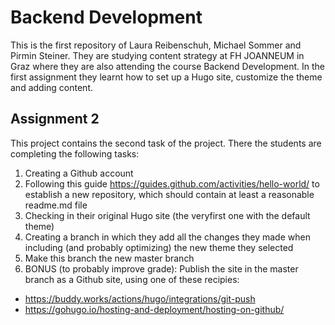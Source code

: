 # Backend Development
This is the first repository of Laura Reibenschuh, Michael Sommer and Pirmin Steiner. They are studying content strategy at FH JOANNEUM in Graz where they are also attending the course Backend Development. In the first assignment they learnt how to set up a Hugo site,  customize the theme and adding content.

## Assignment 2
This project contains the second task of the project. There the students are completing the following tasks:
1. Creating a Github account
2. Following this guide https://guides.github.com/activities/hello-world/ to establish a new repository, which should contain at least a reasonable readme.md file
3. Checking in their original Hugo site (the veryfirst one with the default theme)
4. Creating a branch in which they add all the changes they made when including (and probably optimizing) the new theme they selected
5. Make this branch the new master branch
6. BONUS (to probably improve grade): Publish the site in the master branch as a Github site, using one of these recipies:
* https://buddy.works/actions/hugo/integrations/git-push
* https://gohugo.io/hosting-and-deployment/hosting-on-github/
